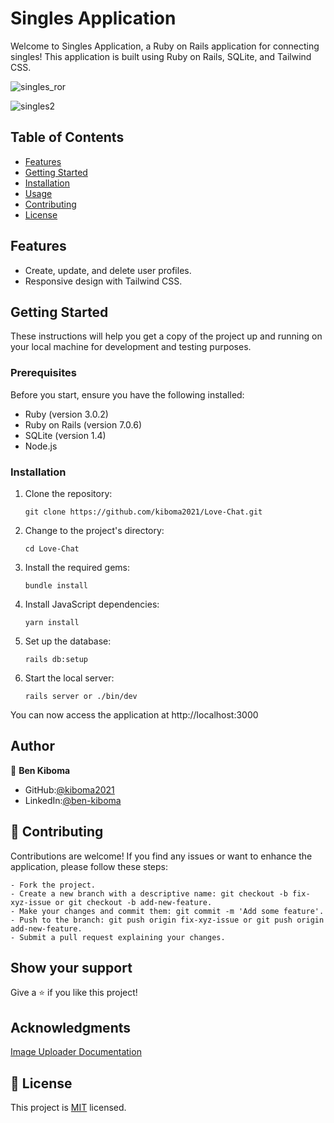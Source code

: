 # Singles Application

Welcome to Singles Application, a Ruby on Rails application for connecting singles! This application is built using Ruby on Rails, SQLite, and Tailwind CSS.

![singles_ror](https://github.com/kiboma2021/Love-Chat/assets/93031593/abed24b0-3c3f-4655-a311-34a4dcd5af62)

![singles2](https://github.com/kiboma2021/Love-Chat/assets/93031593/ac62c21f-f7d8-41d4-a875-89b534bb1ce2)


## Table of Contents

- [Features](#features)
- [Getting Started](#getting-started)
- [Installation](#installation)
- [Usage](#usage)
- [Contributing](#contributing)
- [License](#license)

## Features

- Create, update, and delete user profiles.
- Responsive design with Tailwind CSS.

## Getting Started

These instructions will help you get a copy of the project up and running on your local machine for development and testing purposes.

### Prerequisites

Before you start, ensure you have the following installed:

- Ruby (version 3.0.2)
- Ruby on Rails (version 7.0.6)
- SQLite (version 1.4)
- Node.js

### Installation

1. Clone the repository:
    ```
    git clone https://github.com/kiboma2021/Love-Chat.git

2. Change to the project\'s directory:
    ```
    cd Love-Chat

3. Install the required gems:
    ```
    bundle install

4. Install JavaScript dependencies:
    ```
    yarn install

5. Set up the database:
    ```
    rails db:setup

7. Start the local server:
    ```
    rails server or ./bin/dev

You can now access the application at http://localhost:3000

## Author

👤 **Ben Kiboma**

 - GitHub:[@kiboma2021](https://github.com/kiboma2021) 
- LinkedIn:[@ben-kiboma](https://www.linkedin.com/in/ben-kiboma/) 

## 🤝 Contributing

Contributions are welcome! If you find any issues or want to enhance the application, please follow these steps:

    - Fork the project.
    - Create a new branch with a descriptive name: git checkout -b fix-xyz-issue or git checkout -b add-new-feature.
    - Make your changes and commit them: git commit -m 'Add some feature'.
    - Push to the branch: git push origin fix-xyz-issue or git push origin add-new-feature.
    - Submit a pull request explaining your changes.

## Show your support

Give a ⭐️ if you like this project!

## Acknowledgments

[Image Uploader Documentation](https://medium.com/@ehayne00/image-uploaders-in-a-ruby-on-rails-project-using-active-storage-1abdfe538426)

## 📝 License

This project is [MIT](./LICENSE) licensed.

